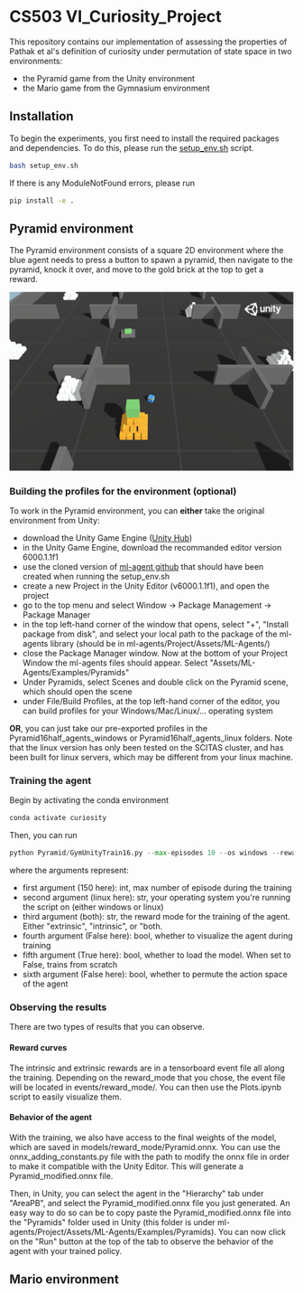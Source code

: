# CS503 VI_Curiosity_Project

This repository contains our implementation of assessing the properties of Pathak et al's definition of curiosity under permutation of state space in two environments:
- the Pyramid game from the Unity environment
- the Mario game from the Gymnasium environment

## **Installation**  
To begin the experiments, you first need to install the required packages and dependencies. To do this, please run the [setup_env.sh](setup_env.sh) script.

```bash
bash setup_env.sh
```
If there is any ModuleNotFound errors, please run
```bash
pip install -e .
```

## **Pyramid environment**
The Pyramid environment consists of a square 2D environment where the blue agent needs to press a button to spawn a pyramid, then navigate to the pyramid, knock it over, and move to the gold brick at the top to get a reward.

![Alt text](Images/Pyramid_image.png)

### Building the profiles for the environment (optional)
To work in the Pyramid environment, you can **either** take the original environment from Unity:
- download the Unity Game Engine ([Unity Hub]([url](https://unity.com/fr/download)))
- in the Unity Game Engine, download the recommanded editor version 6000.1.1f1
- use the cloned version of [ml-agent github]([url](https://github.com/Unity-Technologies/ml-agents)) that should have been created when running the setup_env.sh
- create a new Project in the Unity Editor (v6000.1.1f1), and open the project
- go to the top menu and select Window -> Package Management -> Package Manager
- in the top left-hand corner of the window that opens, select "+", "Install package from disk", and select your local path to the package of the ml-agents library (should be in ml-agents/Project/Assets/ML-Agents/)
- close the Package Manager window. Now at the bottom of your Project Window the ml-agents files should appear. Select "Assets/ML-Agents/Examples/Pyramids"
- Under Pyramids, select Scenes and double click on the Pyramid scene, which should open the scene
- under File/Build Profiles, at the top left-hand corner of the editor, you can build profiles for your Windows/Mac/Linux/... operating system

**OR**, you can just take our pre-exported profiles in the Pyramid16half_agents_windows or Pyramid16half_agents_linux folders. Note that the linux version has only been tested on the SCITAS cluster, and has been built for linux servers, which may be different from your linux machine.

### Training the agent
Begin by activating the conda environment
```bash
conda activate curiosity
```

Then, you can run 
```python
python Pyramid/GymUnityTrain16.py --max-episodes 10 --os windows --reward_mode both --graphics --load_model
```
where the arguments represent:
- first argument (150 here): int, max number of episode during the training
- second argument (linux here): str, your operating system you're running the script on (either windows or linux)
- third argument (both): str, the reward mode for the training of the agent. Either "extrinsic", "intrinsic", or "both.
- fourth argument (False here): bool, whether to visualize the agent during training
- fifth argument (True here): bool, whether to load the model. When set to False, trains from scratch 
- sixth argument (False here): bool, whether to permute the action space of the agent

### Observing the results
There are two types of results that you can observe.

#### Reward curves
The intrinsic and extrinsic rewards are in a tensorboard event file all along the training. Depending on the reward_mode that you chose, the event file will be located in events/reward_mode/. You can then use the Plots.ipynb script to easily visualize them.

#### Behavior of the agent
With the training, we also have access to the final weights of the model, which are saved in models/reward_mode/Pyramid.onnx. You can use the onnx_adding_constants.py file with the path to modify the onnx file in order to make it compatible with the Unity Editor. This will generate a Pyramid_modified.onnx file.

Then, in Unity, you can select the agent in the "Hierarchy" tab under "AreaPB", and select the Pyramid_modified.onnx file you just generated. An easy way to do so can be to copy paste the Pyramid_modified.onnx file into the "Pyramids" folder used in Unity (this folder is under ml-agents/Project/Assets/ML-Agents/Examples/Pyramids). You can now click on the "Run" button at the top of the tab to observe the behavior of the agent with your trained policy.

## **Mario environment**
